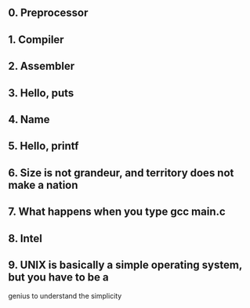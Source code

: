 ##  0\. Preprocessor

##  1\. Compiler

##  2\. Assembler

##  3\. Hello, puts

##  4\. Name

##  5\. Hello, printf

##  6\. Size is not grandeur, and territory does not make a nation

##  7\. What happens when you type gcc main.c

##  8\. Intel

##  9\. UNIX is basically a simple operating system, but you have to be a
genius to understand the simplicity

